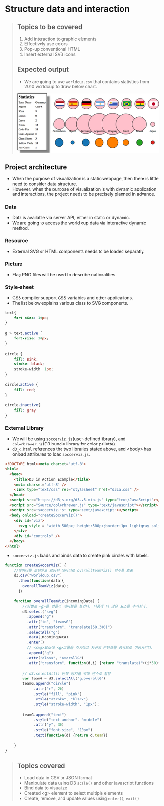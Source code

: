# Structure data and interaction

> ## Topics to be covered
> 1. Add interaction to graphic elements
> 2. Effectively use colors
> 3. Pop-up conventional HTML
> 4. Insert external SVG icons
>
> ## Expected output
>
> - We are going to use `worldcup.csv` that contains statistics from 2010 worldcup to draw below chart.
>
> ![](Color_figures/Part_1/3-1.jpg)






## Project architecture

- When the purpose of visualization is a static webpage, then there is little need to consider data structure.
- However, when the purpose of visualization is with dynamic application and interactions, the project needs to be precisely planned in advance.

### Data

- Data is available via server API, either in static or dynamic.
- We are going to access the world cup data via interactive dynamic method.

### Resource

- External SVG or HTML components needs to be loaded separatly.

### Picture

- Flag PNG files will be used to describe nationalities.

### Style-sheet

- CSS compiler support CSS variables and other applications.
- The list below explains various class to SVG components.

```css
text{
    font-size: 10px;
}

g > text.active {
    font-size: 30px;
}

circle {
    fill: pink;
    stroke: black;
    stroke-width: 1px;
}

circle.active {
    fill: red;
}

circle.inactive{
    fill: gray
}
```

### External Library

- We will be using `soccerviz.js`(user-defined library),  and `colorbrewer.js`(D3 bundle library for color pallette).
- `d3_c.html` references the two libraries stated above, and \<body\> has onload attributes to load `soccerviz.js`.

```html
<!DOCTYPE html><meta charset="utf-8">
<html>
  <head>
    <title>D3 in Action Example</title>
    <meta charset='utf-8' />
    <link type="text/css" rel="stylesheet" href="d3ia.css" />
  </head>
  <script src="https://d3js.org/d3.v5.min.js" type="text/JavaScript"></script>
  <script src="Source/colorbrewer.js" type="text/javascript"></script>
  <script src="soccerviz.js" type="text/javascript"></script>
  <body onload="createSoccerViz()">
  	<div id="viz">
      <svg style = "width:500px; height:500px;border:1px lightgray solid;" />
  	</div>
    <div id="controls" />
  </body>
</html>
```

- `soccerviz.js` loads and binds data to create pink circles with labels.

```javascript
function createSoccerViz() {
	//데이터를 로딩하고 로딩된 데이터로 overallTeamViz() 함수를 호출
	d3.csv("worldcup.csv")
	  .then(function(data){
	  	overallTeamViz(data);
	  })

	function overallTeamViz(incomingData) {
		//팀별로 <g>를 만들어 레이블을 붙인다. 나중에 더 많은 요소를 추가한다.
		d3.select("svg")
		  .append("g")
		  .attr("id", "teamsG")
		  .attr("transform", "translate(50,300)")
		  .selectAll("g")
		  .data(incomingData)
		  .enter()
		  // <svg>요소에 <g>그룹을 추가하고 자신의 콘텐츠를 중앙으로 이동시킨다.
		  .append("g")
		  .attr("class", "overallG")
		  .attr("transform", function(d,i) {return "translate("+(i*50)+",0)"});

		// d3.selectAll() 반복 방지를 위해 변수로 할당
		var teamG = d3.selectAll("g.overallG")
		teamG.append("circle")
		     .attr("r", 20)
		     .style("fill", "pink")
		     .style("stroke", "black")
		     .style("stroke-width", "1px");

		teamG.append("text")
		     .style("text-anchor", "middle")
		     .attr("y", 30)
		     .style("font-size", "10px")
		     .text(function(d) {return d.team})

	}
}
```













> ## Topics covered
>
> - Load data in CSV or JSON format
> - Manipulate data using D3 `scale()` and other javascript functions
> - Bind data to visualize
> - Created \<g\> element to select multiple elements
> - Create, remove, and update values using `enter()`, `exit()`